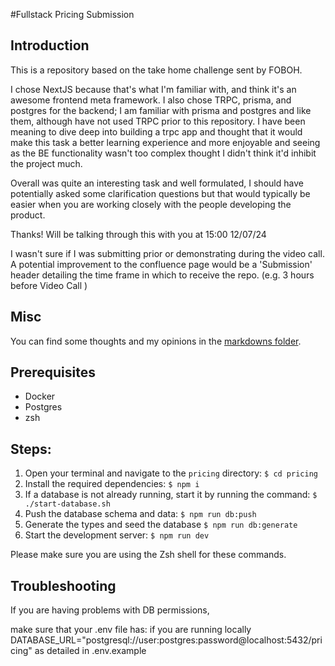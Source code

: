 #Fullstack Pricing Submission

## Introduction

This is a repository based on the take home challenge sent by FOBOH.

I chose NextJS because that's what I'm familiar with, and think it's an awesome frontend meta framework.
I also chose TRPC, prisma, and postgres for the backend; I am familiar with prisma and postgres and like them, although have not used TRPC prior to this repository. I have been meaning to dive deep into building a trpc app and thought that it would make this task a better learning experience and more enjoyable and seeing as the BE functionality wasn't too complex thought I didn't think it'd inhibit the project much.

Overall was quite an interesting task and well formulated, I should have potentially asked some clarification questions but that would typically be easier when you are working closely with the people developing the product.

Thanks! Will be talking through this with you at 15:00 12/07/24

I wasn't sure if I was submitting prior or demonstrating during the video call.
A potential improvement to the confluence page would be a 'Submission' header detailing the time frame in which to receive the repo. (e.g. 3 hours before Video Call )

## Misc

You can find some thoughts and my opinions in the [markdowns folder](markdowns).

## Prerequisites

- Docker
- Postgres
- zsh

## Steps:

1. Open your terminal and navigate to the `pricing` directory:
   `$ cd pricing`
2. Install the required dependencies:
   `$ npm i`
3. If a database is not already running, start it by running the command:
   `$ ./start-database.sh`
4. Push the database schema and data:
   `$ npm run db:push`
5. Generate the types and seed the database
   `$ npm run db:generate`
6. Start the development server:
   `$ npm run dev`

Please make sure you are using the Zsh shell for these commands.

## Troubleshooting

If you are having problems with DB permissions,

make sure that your .env file has:
if you are running locally
DATABASE_URL="postgresql://user:postgres:password@localhost:5432/pricing"
as detailed in .env.example
